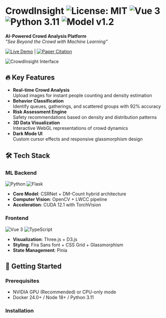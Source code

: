 # CrowdInsight ![License: MIT](https://img.shields.io/badge/License-MIT-blue.svg) ![Vue 3](https://img.shields.io/badge/Vue-3-42b883) ![Python 3.11](https://img.shields.io/badge/Python-3.11-3776ab) ![Model v1.2](https://img.shields.io/badge/Model-v1.2-ff69b4)

**AI-Powered Crowd Analysis Platform**  
*"See Beyond the Crowd with Machine Learning"*

[![Live Demo](https://img.shields.io/badge/Demo-Live-green)](https://crowdinsight.ai) | [![Paper Citation](https://img.shields.io/badge/Citation-Research_Paper-orange)](https://arxiv.org/abs/XXXX.XXXXX)

![CrowdInsight Interface](docs/screenshots/interface-showcase.gif)

## 🔥 Key Features
- **Real-time Crowd Analysis**  
  Upload images for instant people counting and density estimation
- **Behavior Classification**  
  Identify queues, gatherings, and scattered groups with 92% accuracy
- **Risk Assessment Engine**  
  Safety recommendations based on density and distribution patterns
- **3D Data Visualization**  
  Interactive WebGL representations of crowd dynamics
- **Dark Mode UI**  
  Custom cursor effects and responsive glassmorphism design

## 🛠 Tech Stack
### ML Backend
![Python](https://img.shields.io/badge/-Python-3776ab?logo=python) ![Flask](https://img.shields.io/badge/-Flask-000000?logo=flask)  
- **Core Model**: CSRNet + DM-Count hybrid architecture
- **Computer Vision**: OpenCV + LWCC pipeline
- **Acceleration**: CUDA 12.1 with TorchVision

### Frontend
![Vue 3](https://img.shields.io/badge/-Vue_3-42b883?logo=vuedotjs) ![TypeScript](https://img.shields.io/badge/-TypeScript-3178c6?logo=typescript)  
- **Visualization**: Three.js + D3.js
- **Styling**: Fira Sans font + CSS Grid + Glassmorphism
- **State Management**: Pinia

## 🚀 Getting Started

### Prerequisites
- NVIDIA GPU (Recommended) or CPU-only mode
- Docker 24.0+ / Node 18+ / Python 3.11

### Installation
